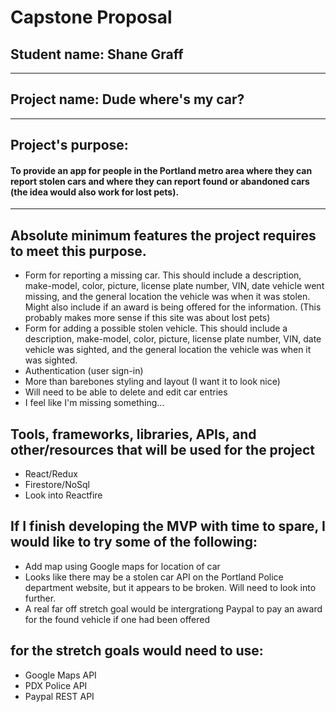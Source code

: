 # Capstone Proposal
## Student name: Shane Graff
------------
## Project name: Dude where's my car?
------------
## Project's purpose: 

#### To provide an app for people in the Portland metro area where they can report stolen cars and where they can report found or abandoned cars (the idea would also work for lost pets). 
------------
## Absolute minimum features the project requires to meet this purpose.

* Form for reporting a missing car. This should include a description, make-model, color, picture, license plate number, VIN, date vehicle went missing, and the general location the vehicle was when it was stolen. Might also include if an award is being offered for the information. (This probably makes more sense if this site was about lost pets)
* Form for adding a possible stolen vehicle. This should include a description, make-model, color, picture, license plate number, VIN, date vehicle was sighted, and the general location the vehicle was when it was sighted.
* Authentication (user sign-in)
* More than barebones styling and layout (I want it to look nice)
* Will need to be able to delete and edit car entries
* I feel like I'm missing something...

## Tools, frameworks, libraries, APIs, and other/resources that will be used for the project

* React/Redux
* Firestore/NoSql
* Look into Reactfire

## If I finish developing the MVP with time to spare, I would like to try some of the following:

* Add map using Google maps for location of car
* Looks like there may be a stolen car API on the Portland Police department website, but it appears to be broken. Will need to look into further.
* A real far off stretch goal would be intergrationg Paypal to pay an award for the found vehicle if one had been offered

## for the stretch goals would need to use:
* Google Maps API
* PDX Police API
* Paypal REST API
